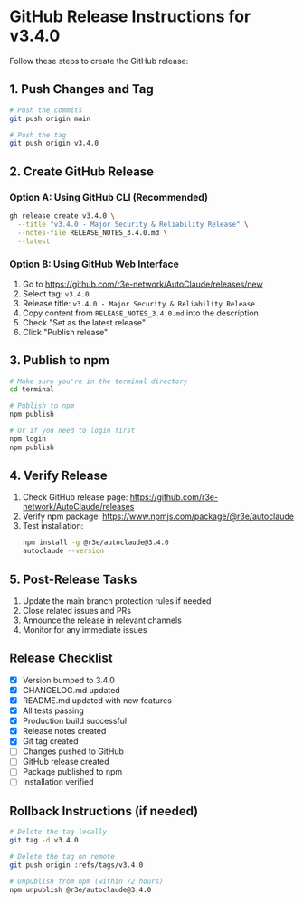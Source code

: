 # GitHub Release Instructions for v3.4.0

Follow these steps to create the GitHub release:

## 1. Push Changes and Tag

```bash
# Push the commits
git push origin main

# Push the tag
git push origin v3.4.0
```

## 2. Create GitHub Release

### Option A: Using GitHub CLI (Recommended)

```bash
gh release create v3.4.0 \
  --title "v3.4.0 - Major Security & Reliability Release" \
  --notes-file RELEASE_NOTES_3.4.0.md \
  --latest
```

### Option B: Using GitHub Web Interface

1. Go to https://github.com/r3e-network/AutoClaude/releases/new
2. Select tag: `v3.4.0`
3. Release title: `v3.4.0 - Major Security & Reliability Release`
4. Copy content from `RELEASE_NOTES_3.4.0.md` into the description
5. Check "Set as the latest release"
6. Click "Publish release"

## 3. Publish to npm

```bash
# Make sure you're in the terminal directory
cd terminal

# Publish to npm
npm publish

# Or if you need to login first
npm login
npm publish
```

## 4. Verify Release

1. Check GitHub release page: https://github.com/r3e-network/AutoClaude/releases
2. Verify npm package: https://www.npmjs.com/package/@r3e/autoclaude
3. Test installation:
   ```bash
   npm install -g @r3e/autoclaude@3.4.0
   autoclaude --version
   ```

## 5. Post-Release Tasks

1. Update the main branch protection rules if needed
2. Close related issues and PRs
3. Announce the release in relevant channels
4. Monitor for any immediate issues

## Release Checklist

- [x] Version bumped to 3.4.0
- [x] CHANGELOG.md updated
- [x] README.md updated with new features
- [x] All tests passing
- [x] Production build successful
- [x] Release notes created
- [x] Git tag created
- [ ] Changes pushed to GitHub
- [ ] GitHub release created
- [ ] Package published to npm
- [ ] Installation verified

## Rollback Instructions (if needed)

```bash
# Delete the tag locally
git tag -d v3.4.0

# Delete the tag on remote
git push origin :refs/tags/v3.4.0

# Unpublish from npm (within 72 hours)
npm unpublish @r3e/autoclaude@3.4.0
```